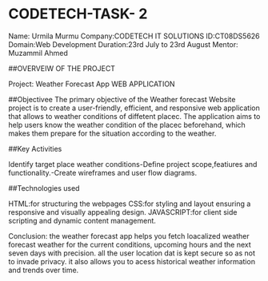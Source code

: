# CODETECH-TASK- 2
Name: Urmila Murmu
Company:CODETECH IT SOLUTIONS
ID:CT08DS5626
Domain:Web Development
Duration:23rd July to 23rd August
Mentor: Muzammil Ahmed

##OVERVEIW OF THE PROJECT

Project: Weather Forecast App WEB APPLICATION



##Objectivee The primary objective of the Weather forecast Website project is to create a user-friendly, efficient, and responsive web application that allows to weather conditions of diffetent placec. The application aims to help users know the weather condition of the placec beforehand, which makes them prepare for the situation according to the weather.

##Key Activities

Identify target place weather conditions-Define project scope,featiures and functionality.-Create wireframes and user flow diagrams.

##Technologies used

HTML:for structuring the webpages  CSS:for styling and layout ensuring a responsive and visually appealing design.  JAVASCRIPT:for client side scripting and dynamic content management.

Conclusion: the weather forecast app helps you fetch loacalized weather forecast weather for the current conditions, upcoming hours and the next seven days with precision. all the user location dat is kept secure so as not to invade privacy. it also allows you to acess historical weather information and trends over time.
